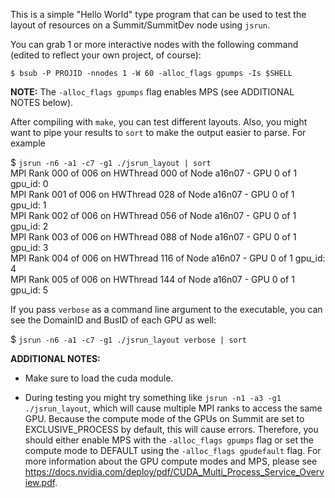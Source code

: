 This is a simple "Hello World" type program that can be used to test the layout of resources on a Summit/SummitDev node using `jsrun`.

You can grab 1 or more interactive nodes with the following command (edited to reflect your own project, of course):

`$ bsub -P PROJID -nnodes 1 -W 60 -alloc_flags gpumps -Is $SHELL`

**NOTE:** The `-alloc_flags gpumps` flag enables MPS (see ADDITIONAL NOTES below). 

After compiling with `make`, you can test different layouts. Also, you might want to pipe your results to `sort` to make the output easier to parse. For example

$ `jsrun -n6 -a1 -c7 -g1 ./jsrun_layout | sort`  
MPI Rank 000 of 006 on HWThread 000 of Node a16n07 - GPU 0 of 1 gpu_id: 0  
MPI Rank 001 of 006 on HWThread 028 of Node a16n07 - GPU 0 of 1 gpu_id: 1  
MPI Rank 002 of 006 on HWThread 056 of Node a16n07 - GPU 0 of 1 gpu_id: 2  
MPI Rank 003 of 006 on HWThread 088 of Node a16n07 - GPU 0 of 1 gpu_id: 3  
MPI Rank 004 of 006 on HWThread 116 of Node a16n07 - GPU 0 of 1 gpu_id: 4  
MPI Rank 005 of 006 on HWThread 144 of Node a16n07 - GPU 0 of 1 gpu_id: 5  
  
If you pass `verbose` as a command line argument to the executable, you can see the DomainID and BusID of each GPU as well:  
  
$ `jsrun -n6 -a1 -c7 -g1 ./jsrun_layout verbose | sort`  
  
**ADDITIONAL NOTES:**  

* Make sure to load the cuda module.

* During testing you might try something like `jsrun -n1 -a3 -g1 ./jsrun_layout`, which will cause multiple MPI ranks to access the same GPU. Because the compute mode of the GPUs on Summit are set to EXCLUSIVE_PROCESS by default, this will cause errors. Therefore, you should either enable MPS with the `-alloc_flags gpumps` flag or set the compute mode to DEFAULT using the `-alloc_flags gpudefault` flag. For more information about the GPU compute modes and MPS, please see https://docs.nvidia.com/deploy/pdf/CUDA_Multi_Process_Service_Overview.pdf.
